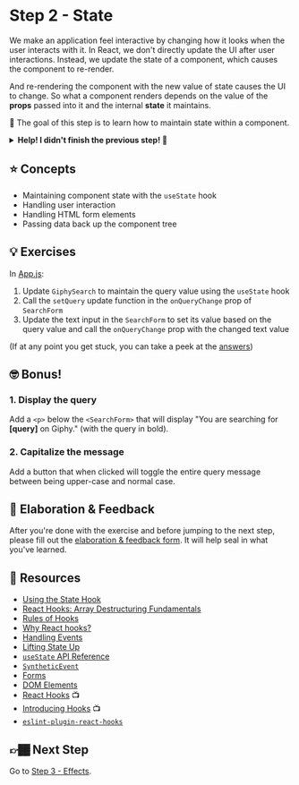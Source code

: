 # Step 2 - State

We make an application feel interactive by changing how it looks when the user interacts with it. In React, we don't directly update the UI after user interactions. Instead, we update the state of a component, which causes the component to re-render.

And re-rendering the component with the new value of state causes the UI to change. So what a component renders depends on the value of the **props** passed into it and the internal **state** it maintains.

🏅 The goal of this step is to learn how to maintain state within a component.

<details>
  <summary><b>Help! I didn't finish the previous step! 🚨</b></summary>

If you didn't successfully complete the previous step, that's okay! The steps are meant to push you. 😄

However, you may find yourself in a position where you app is not compiling, and it's preventing you from working on this step. No problem! Stash your changes **in a new terminal window**, and you should be good to continue:

```sh
git stash push -m "In-progress Step 1 exercises"
```

Your app should automatically reset and you should be able to continue on with the current step.

</details>

## ⭐ Concepts

- Maintaining component state with the `useState` hook
- Handling user interaction
- Handling HTML form elements
- Passing data back up the component tree

## 💡 Exercises

In [App.js](./App.js):

1. Update `GiphySearch` to maintain the query value using the `useState` hook
1. Call the `setQuery` update function in the `onQueryChange` prop of `SearchForm`
1. Update the text input in the `SearchForm` to set its value based on the query value and call the `onQueryChange` prop with the changed text value

(If at any point you get stuck, you can take a peek at the [answers](./answers/App.js))

## 🤓 Bonus!

### 1. Display the query

Add a `<p>` below the `<SearchForm>` that will display "You are searching for **[query]** on Giphy." (with the query in bold).

### 2. Capitalize the message

Add a button that when clicked will toggle the entire query message between being upper-case and normal case.

## 🧠 Elaboration & Feedback

After you're done with the exercise and before jumping to the next step, please fill out the [elaboration & feedback form](https://docs.google.com/forms/d/e/1FAIpQLScRocWvtbrl4XmT5_NRiE8bSK3CMZil-ZQByBAt8lpsurcRmw/viewform?usp=pp_url&entry.1671251225=Zero+to+React+with+Hooks+Minishop&entry.1984987236=Step+2+-+State). It will help seal in what you've learned.

## 📕 Resources

- [Using the State Hook](https://reactjs.org/docs/hooks-state.html)
- [React Hooks: Array Destructuring Fundamentals](https://kentcdodds.com/blog/react-hooks-array-destructuring-fundamentals)
- [Rules of Hooks](https://reactjs.org/docs/hooks-rules.html)
- [Why React hooks?](https://ui.dev/why-react-hooks/)
- [Handling Events](https://reactjs.org/docs/handling-events.html)
- [Lifting State Up](https://reactjs.org/docs/lifting-state-up.html)
- [`useState` API Reference](https://reactjs.org/docs/hooks-reference.html#usestate)
- [`SyntheticEvent`](https://reactjs.org/docs/events.html)
- [Forms](https://reactjs.org/docs/forms.html)
- [DOM Elements](https://reactjs.org/docs/dom-elements.html)
- [React Hooks](https://www.youtube.com/watch?v=jd8R0a2Ur8Q) 📺
- [Introducing Hooks](https://www.youtube.com/watch?v=dpw9EHDh2bM) 📺
- [`eslint-plugin-react-hooks`](https://www.npmjs.com/package/eslint-plugin-react-hooks)

## 👉🏾 Next Step

Go to [Step 3 - Effects](../03-effects).
